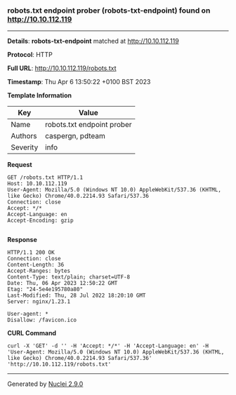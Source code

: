 ### robots.txt endpoint prober (robots-txt-endpoint) found on http://10.10.112.119
---
**Details**: **robots-txt-endpoint**  matched at http://10.10.112.119

**Protocol**: HTTP

**Full URL**: http://10.10.112.119/robots.txt

**Timestamp**: Thu Apr 6 13:50:22 +0100 BST 2023

**Template Information**

| Key | Value |
|---|---|
| Name | robots.txt endpoint prober |
| Authors | caspergn, pdteam |
| Severity | info |

**Request**
```http
GET /robots.txt HTTP/1.1
Host: 10.10.112.119
User-Agent: Mozilla/5.0 (Windows NT 10.0) AppleWebKit/537.36 (KHTML, like Gecko) Chrome/40.0.2214.93 Safari/537.36
Connection: close
Accept: */*
Accept-Language: en
Accept-Encoding: gzip


```

**Response**
```http
HTTP/1.1 200 OK
Connection: close
Content-Length: 36
Accept-Ranges: bytes
Content-Type: text/plain; charset=UTF-8
Date: Thu, 06 Apr 2023 12:50:22 GMT
Etag: "24-5e4e195780a80"
Last-Modified: Thu, 28 Jul 2022 18:20:10 GMT
Server: nginx/1.23.1

User-agent: *
Disallow: /favicon.ico
```


**CURL Command**
```
curl -X 'GET' -d '' -H 'Accept: */*' -H 'Accept-Language: en' -H 'User-Agent: Mozilla/5.0 (Windows NT 10.0) AppleWebKit/537.36 (KHTML, like Gecko) Chrome/40.0.2214.93 Safari/537.36' 'http://10.10.112.119/robots.txt'
```
---
Generated by [Nuclei 2.9.0](https://github.com/projectdiscovery/nuclei)